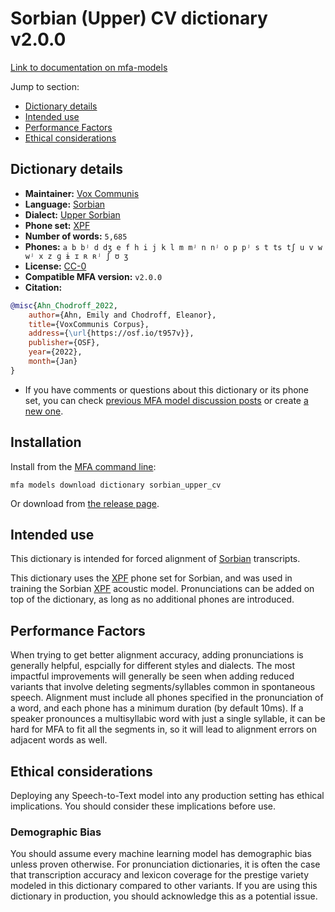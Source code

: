 
# Sorbian (Upper) CV dictionary v2.0.0

[Link to documentation on mfa-models](https://mfa-models.readthedocs.io/en/main/dictionary/sorbian_upper_cv.html)

Jump to section:

- [Dictionary details](#dictionary-details)
- [Intended use](#intended-use)
- [Performance Factors](#performance-factors)
- [Ethical considerations](#ethical-considerations)

## Dictionary details

- **Maintainer:** [Vox Communis](https://osf.io/t957v/)
- **Language:** [Sorbian](https://en.wikipedia.org/wiki/Sorbian_languages)
- **Dialect:** [Upper Sorbian](https://en.wikipedia.org/wiki/Upper_Sorbian_language)
- **Phone set:** [XPF](https://github.com/CohenPr-XPF/XPF)
- **Number of words:** `5,685`
- **Phones:** `a b bʲ d dʒ e f h i j k l m mʲ n nʲ o p pʲ s t ts tʃ u v w wʲ x z ɡ ɨ ɪ ʀ ʀʲ ʃ ʊ ʒ`
- **License:** [CC-0](https://creativecommons.org/publicdomain/zero/1.0/)
- **Compatible MFA version:** `v2.0.0`
- **Citation:**

```bibtex
@misc{Ahn_Chodroff_2022,
	author={Ahn, Emily and Chodroff, Eleanor},
	title={VoxCommunis Corpus},
	address={\url{https://osf.io/t957v}},
	publisher={OSF},
	year={2022},
	month={Jan}
}
```

- If you have comments or questions about this dictionary or its phone set, you can check [previous MFA model discussion posts](https://github.com/MontrealCorpusTools/mfa-models/discussions?discussions_q=Sorbian+Upper+CV+dictionary+v2.0.0) or create [a new one](https://github.com/MontrealCorpusTools/mfa-models/discussions/new).

## Installation

Install from the [MFA command line](https://montreal-forced-aligner.readthedocs.io/en/latest/user_guide/models/index.html):

```
mfa models download dictionary sorbian_upper_cv
```

Or download from [the release page](https://github.com/MontrealCorpusTools/mfa-models/releases/tag/dictionary-sorbian_upper_cv-v2.0.0).

## Intended use

This dictionary is intended for forced alignment of [Sorbian](https://en.wikipedia.org/wiki/Sorbian_languages) transcripts.

This dictionary uses the [XPF](https://github.com/CohenPr-XPF/XPF) phone set for Sorbian, and was used in training the Sorbian [XPF](https://github.com/CohenPr-XPF/XPF) acoustic model. Pronunciations can be added on top of the dictionary, as long as no additional phones are introduced.

## Performance Factors

When trying to get better alignment accuracy, adding pronunciations is generally helpful, espcially for different styles and dialects. The most impactful improvements will generally be seen when adding reduced variants that involve deleting segments/syllables common in spontaneous speech.  Alignment must include all phones specified in the pronunciation of a word, and each phone has a minimum duration (by default 10ms). If a speaker pronounces a multisyllabic word with just a single syllable, it can be hard for MFA to fit all the segments in, so it will lead to alignment errors on adjacent words as well.

## Ethical considerations

Deploying any Speech-to-Text model into any production setting has ethical implications. You should consider these implications before use.

### Demographic Bias

You should assume every machine learning model has demographic bias unless proven otherwise. For pronunciation dictionaries, it is often the case that transcription accuracy and lexicon coverage for the prestige variety modeled in this dictionary compared to other variants. If you are using this dictionary in production, you should acknowledge this as a potential issue.
